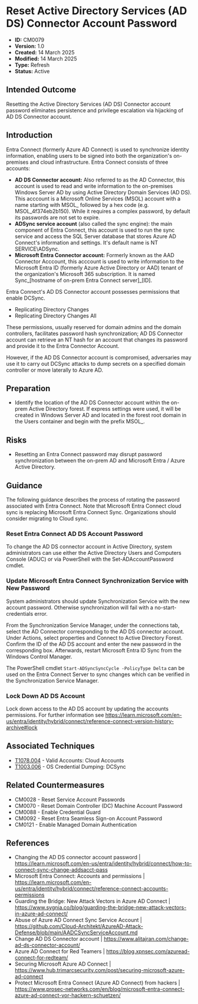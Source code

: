 # Reset Active Directory Services (AD DS) Connector Account Password

* **ID:** CM0079
* **Version:** 1.0
* **Created:** 14 March 2025
* **Modified:** 14 March 2025
* **Type:** Refresh
* **Status:** Active

## Intended Outcome

Resetting the Active Directory Services (AD DS) Connector account password eliminates persistence and privilege escalation via hijacking of AD DS Connector account.

## Introduction

Entra Connect (formerly Azure AD Connect) is used to synchronize identity information, enabling users to be signed into both the organization's on-premises and cloud infrastructure. Entra Connect consists of three accounts:

* **AD DS Connector account:** Also referred to as the AD Connector, this account is used to read and write information to the on-premises Windows Server AD by using Active Directory Domain Services (AD DS). This acccount is a Microsoft Online Services (MSOL) account with a name starting with MSOL_ followed by a hex code (e.g. MSOL_4f374eb2b150). While it requires a complex password, by default its passwords are not set to expire. 
* **ADSync service account** (also called the sync engine): the main component of Entra Connect, this account is used to run the sync service and access the SQL Server database that stores Azure AD Connect's information and settings. It's default name is NT SERVICE\ADSync.
* **Microsoft Entra Connector account:** Formerly known as the AAD Connector Acccount, this acccount is used to write information to the Microsoft Entra ID (formerly Azure Active Directory or AAD) tenant of the organization's Microsoft 365 subscription. It is named Sync_[hostname of on-prem Entra Connect server]_[ID].

Entra Connect's AD DS Connector account possesses permissions that enable DCSync. 
* Replicating Directory Changes
* Replicating Directory Changes All

These permissions, usually reserved for domain admins and the domain controllers, facilitates password hash synchronization; AD DS Connector account can retrieve an NT hash for an account that changes its password and provide it to the Entra Connector Account.

However, if the AD DS Connector account is compromised, adversaries may use it to carry out DCSync attacks to dump secrets on a specified domain controller or move laterally to Azure AD.

## Preparation

- Identify the location of the AD DS Connector account within the on-prem Active Directory forest. If express settings were used, it will be created in Windows Server AD and located in the forest root domain in the Users container and begin with the prefix MSOL_.

## Risks

- Resetting an Entra Connect password may disrupt password synchronization between the on-prem AD and Microsoft Entra / Azure Active Directory. 

## Guidance

The following guidance describes the process of rotating the password associated with Entra Connect. Note that Microsoft Entra Connect cloud sync is replacing Microsoft Entra Connect Sync. Organizations should consider migrating to Cloud sync.

### Reset Entra Connect AD DS Account Password

To change the AD DS connector account in Active Directory, system administrators can use either the Active Directory Users and Computers Console (ADUC) or via PowerShell with the Set-ADAccountPassword cmdlet. 

### Update Microsoft Entra Connect Synchronization Service with New Password

System administrators should update Synchronization Service with the new account password. Otherwise synchronization will fail with a no-start-credentials error. 

From the Synchronization Service Manager, under the connections tab, select the AD Connector corresponding to the AD DS connector account. Under Actions, select properties and Connect to Active Directory Forest. Confirm the ID of the AD DS account and enter the new password in the corresponding box. Afterwards, restart Microsoft Entra ID Sync from the Windows Control Manager. 

The PowerShell cmdlet `Start-ADSyncSyncCycle -PolicyType Delta` can be used on the Entra Connect Server to sync changes which can be verified in the Synchronization Service Manager. 

### Lock Down AD DS Account

Lock down access to the AD DS account by updating the accounts permissions. For further information see https://learn.microsoft.com/en-us/entra/identity/hybrid/connect/reference-connect-version-history-archive#lock

## Associated Techniques

- [T1078.004](https://attack.mitre.org/techniques/T1078/004/) - Valid Accounts: Cloud Accounts 
- [T1003.006](https://attack.mitre.org/techniques/T1003/006/) - OS Credential Dumping: DCSync 

## Related Countermeasures

- CM0028 - Reset Service Account Passwords
- CM0070 - Reset Domain Controller (DC) Machine Account Password
- CM0088 - Enable Credential Guard
- CM0092 - Reset Entra Seamless Sign-on Account Password
- CM0121 - Enable Managed Domain Authentication

## References

- Changing the AD DS connector account password | <https://learn.microsoft.com/en-us/entra/identity/hybrid/connect/how-to-connect-sync-change-addsacct-pass>
- Microsoft Entra Connect: Accounts and permissions | <https://learn.microsoft.com/en-us/entra/identity/hybrid/connect/reference-connect-accounts-permissions>
- Guarding the Bridge: New Attack Vectors in Azure AD Connect | <https://www.sygnia.co/blog/guarding-the-bridge-new-attack-vectors-in-azure-ad-connect/>
- Abuse of Azure AD Connect Sync Service Account | <https://github.com/Cloud-Architekt/AzureAD-Attack-Defense/blob/main/AADCSyncServiceAccount.md>
- Change AD DS Connector account | <https://www.alitajran.com/change-ad-ds-connector-account/>
- Azure AD Connect for Red Teamers | <https://blog.xpnsec.com/azuread-connect-for-redteam/>
- Securing Microsoft Azure AD Connect | <https://www.hub.trimarcsecurity.com/post/securing-microsoft-azure-ad-connect>
- Protect Microsoft Entra Connect (Azure AD Connect) from hackers | <https://www.prosec-networks.com/en/blog/microsoft-entra-connect-azure-ad-connect-vor-hackern-schuetzen/>
